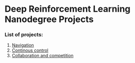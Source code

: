 # Deep Reinforcement Learning Nanodegree Projects

### List of projects:
1. [Navigation](drlnd/p1_navigation/README.md)
2. [Continous control](drlnd/p2_continuous_control/README.md)
3. [Collaboration and competition](drlnd/p3_collab_compet/README.md)